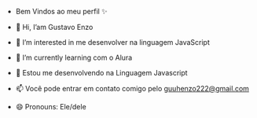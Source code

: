 - Bem Vindos ao meu perfil ✨

-  👋 Hi, I’am Gustavo Enzo
- 👀 I’m interested in me desenvolver na linguagem JavaScript
- 🌱 I’m currently learning com o Alura
- 💞️ Estou me desenvolvendo na Linguagem Javascript 
- 📫 Você pode entrar em contato comigo pelo guuhenzo222@gmail.com
- 😄 Pronouns: Ele/dele
  

<!---
Enzoguuh/Enzoguuh is a ✨ special ✨ repository because its `README.md` (this file) appears on your GitHub profile.
You can click the Preview link to take a look at your changes.
--->
